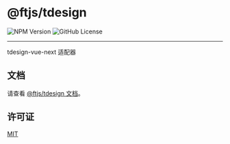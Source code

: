 # @ftjs/tdesign

![NPM Version](https://img.shields.io/npm/v/@ftjs/tdesign)
![GitHub License](https://img.shields.io/github/license/yuhengshen/ftjs)

---

tdesign-vue-next 适配器

## 文档

请查看 [@ftjs/tdesign 文档](https://ftjs-docs.yhs.ink/tdesign/)。

## 许可证

[MIT](https://github.com/yuhengshen/ftjs/blob/main/LICENSE)
